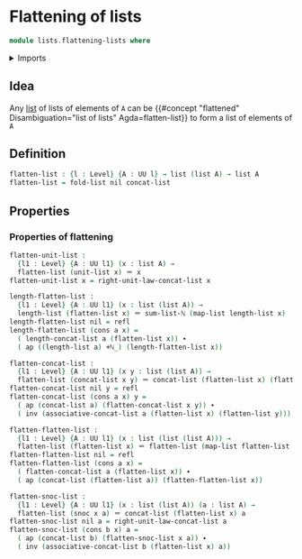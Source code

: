 # Flattening of lists

```agda
module lists.flattening-lists where
```

<details><summary>Imports</summary>

```agda
open import elementary-number-theory.addition-natural-numbers
open import elementary-number-theory.sums-of-natural-numbers

open import foundation.action-on-identifications-functions
open import foundation.identity-types
open import foundation.universe-levels

open import lists.concatenation-lists
open import lists.functoriality-lists
open import lists.lists
```

</details>

## Idea

Any [list](lists.lists.md) of lists of elements of `A` can be
{{#concept "flattened" Disambiguation="list of lists" Agda=flatten-list}} to
form a list of elements of `A`

## Definition

```agda
flatten-list : {l : Level} {A : UU l} → list (list A) → list A
flatten-list = fold-list nil concat-list
```

## Properties

### Properties of flattening

```agda
flatten-unit-list :
  {l1 : Level} {A : UU l1} (x : list A) →
  flatten-list (unit-list x) ＝ x
flatten-unit-list x = right-unit-law-concat-list x

length-flatten-list :
  {l1 : Level} {A : UU l1} (x : list (list A)) →
  length-list (flatten-list x) ＝ sum-list-ℕ (map-list length-list x)
length-flatten-list nil = refl
length-flatten-list (cons a x) =
  ( length-concat-list a (flatten-list x)) ∙
  ( ap ((length-list a) +ℕ_) (length-flatten-list x))

flatten-concat-list :
  {l1 : Level} {A : UU l1} (x y : list (list A)) →
  flatten-list (concat-list x y) ＝ concat-list (flatten-list x) (flatten-list y)
flatten-concat-list nil y = refl
flatten-concat-list (cons a x) y =
  ( ap (concat-list a) (flatten-concat-list x y)) ∙
  ( inv (associative-concat-list a (flatten-list x) (flatten-list y)))

flatten-flatten-list :
  {l1 : Level} {A : UU l1} (x : list (list (list A))) →
  flatten-list (flatten-list x) ＝ flatten-list (map-list flatten-list x)
flatten-flatten-list nil = refl
flatten-flatten-list (cons a x) =
  ( flatten-concat-list a (flatten-list x)) ∙
  ( ap (concat-list (flatten-list a)) (flatten-flatten-list x))

flatten-snoc-list :
  {l1 : Level} {A : UU l1} (x : list (list A)) (a : list A) →
  flatten-list (snoc x a) ＝ concat-list (flatten-list x) a
flatten-snoc-list nil a = right-unit-law-concat-list a
flatten-snoc-list (cons b x) a =
  ( ap (concat-list b) (flatten-snoc-list x a)) ∙
  ( inv (associative-concat-list b (flatten-list x) a))
```
